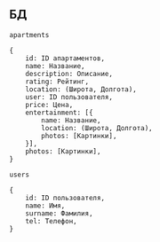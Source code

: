 ## БД
``` apartments ```
```
{
	id: ID апартаментов,
	name: Название,
	description: Описание,
	rating: Рейтинг,
	location: (Широта, Долгота),
	user: ID пользователя,
	price: Цена,
	entertainment: [{
		name: Название,
		location: (Широта, Долгота),
		photos: [Картинки],
	}],
	photos: [Картинки],
}
```

``` users ```
```
{
	id: ID пользователя,
	name: Имя,
	surname: Фамилия,
	tel: Телефон,
}
```